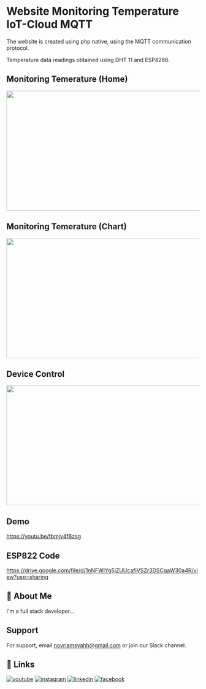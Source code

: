 
# Website Monitoring Temperature IoT-Cloud MQTT 

The website is created using php native, using the MQTT communication protocol. 

Temperature data readings obtained using DHT 11 and ESP8266.


## Monitoring Temerature (Home)

<img style="-webkit-user-select: none;margin: auto;cursor: zoom-in;" src="https://user-images.githubusercontent.com/52773931/161361282-faf9251d-2e3a-420d-9597-2b19181ca0dd.jpg" width="554" height="312">

## Monitoring Temerature (Chart)

<img style="-webkit-user-select: none;margin: auto;cursor: zoom-in;" src="https://user-images.githubusercontent.com/52773931/161361574-93669efc-0022-4af3-88d3-8cf869ac2450.jpg" width="554" height="312">

## Device Control

<img style="-webkit-user-select: none;margin: auto;cursor: zoom-in;" src="https://user-images.githubusercontent.com/52773931/161361614-7cdc52c1-ad91-4aa8-a1fc-df50ed473357.jpg" width="554" height="312">

## Demo



https://youtu.be/fbmjv4f6zsg

## ESP822 Code



https://drive.google.com/file/d/1nNFWlYg5jZUUcafiVSZr3DSCqaW30a4R/view?usp=sharing
## 🚀 About Me
I'm a full stack developer...


## Support

For support, email novriamsyahh@gmail.com or join our Slack channel.


## 🔗 Links

[![youtube](https://img.shields.io/badge/YouTube-FF0000?style=for-the-badge&logo=youtube&logoColor=white)](https://www.youtube.com/channel/UCW_jp7PE1owhjYC9Vvq8rYA)
[![instagram](https://img.shields.io/badge/Instagram-E4405F?style=for-the-badge&logo=instagram&logoColor=white)](https://www.instagram.com/novri_amsyah26)
[![linkedin](https://img.shields.io/badge/linkedin-0A66C2?style=for-the-badge&logo=linkedin&logoColor=white)](https://www.linkedin.com/in/novri-amsyah/)
[![facebook](https://img.shields.io/badge/Facebook-1877F2?style=for-the-badge&logo=facebook&logoColor=white)](https://facebook.com/novriamsyah)